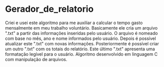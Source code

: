# Gerador_de_relatorio
Criei e usei este algoritmo para me auxiliar a calcular o tempo gasto mensalmente em meu trabalho voluntário. Basicamente ele cria um arquivo ".txt" a partir das informações inseridas pelo usuário. O arquivo é nomeado com base no mês, ano e nome informados pelo usuário. Depois é possível atualizar este ".txt" com novas informações. Posteriormente é possível criar um outro ".txt" com os totais do relatório. Este último ".txt" apresenta uma formatação legível para o usuário. Algoritmo desenvolvido em linguagem C com manipulação de arquivos.
